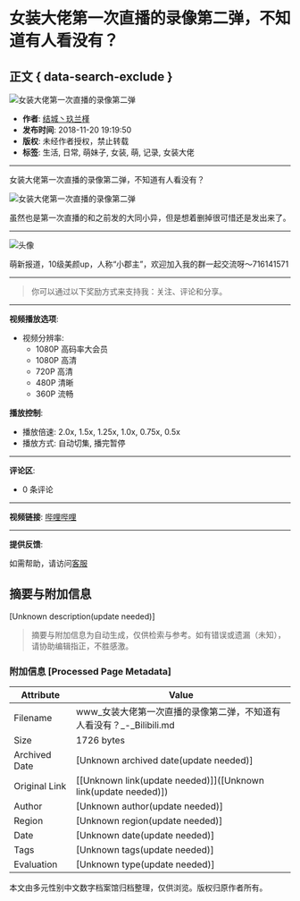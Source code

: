 # 女装大佬第一次直播的录像第二弹，不知道有人看没有？

## 正文 { data-search-exclude }


![女装大佬第一次直播的录像第二弹](https://i1.hdslb.com/bfs/archive/72ee3c7c50249df88ac305d6e92bde6b597320ee.jpg@100w_100h_1c.webp)

- **作者**: [结城丶玖兰槿](https://space.bilibili.com/8964135)
- **发布时间**: 2018-11-20 19:19:50
- **版权**: 未经作者授权，禁止转载
- **标签**: 生活, 日常, 萌妹子, 女装, 萌, 记录, 女装大佬

---
女装大佬第一次直播的录像第二弹，不知道有人看没有？

![女装大佬第一次直播的录像第二弹](https://i1.hdslb.com/bfs/archive/72ee3c7c50249df88ac305d6e92bde6b597320ee.jpg@518w_290h_1c_!web-video-share-cover.webp)

虽然也是第一次直播的和之前发的大同小异，但是想着删掉很可惜还是发出来了。

---

![头像](https://i0.hdslb.com/bfs/face/c88dd2d91b8ac2c2bc994cb928760356cc2ee226.jpg@96w_96h_1c_1s_!web-avatar.webp)

萌新报道，10级美颜up，人称“小郡主”，欢迎加入我的群一起交流呀～716141571

--- 

> 你可以通过以下奖励方式来支持我：关注、评论和分享。

---

**视频播放选项**:

- 视频分辨率:
  - 1080P 高码率大会员
  - 1080P 高清
  - 720P 高清
  - 480P 清晰
  - 360P 流畅

**播放控制**:
- 播放倍速: 2.0x, 1.5x, 1.25x, 1.0x, 0.75x, 0.5x
- 播放方式: 自动切集, 播完暂停

--- 

**评论区**:
- 0 条评论

--- 

**视频链接**: [哔哩哔哩](https://www.bilibili.com)

---

**提供反馈**: 

如需帮助，请访问[客服](https://www.bilibili.com/blackboard/help.html#%E5%B8%B8%E8%A7%81%E6%92%AD%E6%94%BE%E9%97%AE%E9%A2%98%E8%87%AA%E6%95%91%E6%96%B9%E6%B3%95)
<!-- tcd_original_link https://www.bilibili.com/video/av36414256/ -->


## 摘要与附加信息

<!-- tcd_abstract -->
[Unknown description(update needed)]
<!-- tcd_abstract_end -->

> 摘要与附加信息为自动生成，仅供检索与参考。如有错误或遗漏（未知），请协助编辑指正，不胜感激。

### 附加信息 [Processed Page Metadata]

| Attribute       | Value                                  |
|-----------------|----------------------------------------|
| Filename        | www_女装大佬第一次直播的录像第二弹，不知道有人看没有？_-_Bilibili.md                             |
| Size            | 1726 bytes                           |
| Archived Date   | [Unknown archived date(update needed)]                             |
| Original Link   | [[Unknown link(update needed)]]([Unknown link(update needed)])                       |
| Author          | [Unknown author(update needed)]                               |
| Region          | [Unknown region(update needed)]                               |
| Date            | [Unknown date(update needed)]                                 |
| Tags            | [Unknown tags(update needed)]                                 |
| Evaluation            | [Unknown type(update needed)]                                 |
<!-- tcd_table_end -->

本文由多元性别中文数字档案馆归档整理，仅供浏览。版权归原作者所有。
